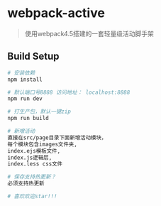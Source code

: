 # webpack-active

> 使用webpack4.5搭建的一套轻量级活动脚手架

## Build Setup

```bash
# 安装依赖
npm install

# 默认端口号8888 访问地址： localhost:8888
npm run dev

# 打生产包，默认一键zip
npm run build

# 新增活动
直接在src/page目录下面新增活动模块，
每个模块包含images文件夹,
index.ejs模板文件,
index.js逻辑层,
index.less css文件

# 保存支持热更新？
必须支持热更新

# 喜欢欢迎star!!!
```
